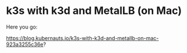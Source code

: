 # k3s with k3d and MetalLB (on Mac)

Here you go:

https://blog.kubernauts.io/k3s-with-k3d-and-metallb-on-mac-923a3255c36e?

